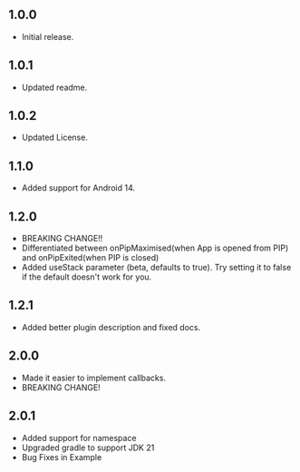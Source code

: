 ## 1.0.0
* Initial release.

## 1.0.1
* Updated readme. 

## 1.0.2
* Updated License.

## 1.1.0
* Added support for Android 14.

## 1.2.0
* BREAKING CHANGE!!
* Differentiated between onPipMaximised(when App is opened from PIP) and onPipExited(when PIP is closed)
* Added useStack parameter (beta, defaults to true). Try setting it to false if the default doesn't work for you.

## 1.2.1
* Added better plugin description and fixed docs.

## 2.0.0
* Made it easier to implement callbacks.
* BREAKING CHANGE!

## 2.0.1
* Added support for namespace
* Upgraded gradle to support JDK 21
* Bug Fixes in Example